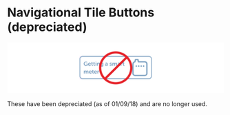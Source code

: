 # Navigational Tile Buttons \(depreciated\)

![](../.gitbook/assets/navigation-tile.png)

These have been depreciated \(as of 01/09/18\) and are no longer used.

